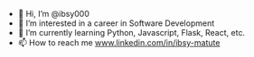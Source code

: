 - 👋 Hi, I’m @ibsy000
- 👀 I’m interested in a career in Software Development
- 🌱 I’m currently learning Python, Javascript, Flask, React, etc.
- 📫 How to reach me www.linkedin.com/in/ibsy-matute

<!---
ibsy000/ibsy000 is a ✨ special ✨ repository because its `README.md` (this file) appears on your GitHub profile.
You can click the Preview link to take a look at your changes.
--->
